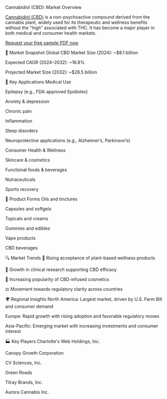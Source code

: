 Cannabidiol (CBD): Market Overview

[Cannabidiol (CBD)](https://www.marketresearchfuture.com/reports/cbd-market-8090) is a non-psychoactive compound derived from the cannabis plant, widely used for its therapeutic and wellness benefits without the "high" associated with THC. It has become a major player in both medical and consumer health markets.

[Request your free sample PDF now ](https://www.marketresearchfuture.com/sample_request/8090)

🌿 Market Snapshot
Global CBD Market Size (2024): ~$8.1 billion

Expected CAGR (2024–2032): ~16.8%

Projected Market Size (2032): ~$28.5 billion

💊 Key Applications
Medical Use

Epilepsy (e.g., FDA-approved Epidiolex)

Anxiety & depression

Chronic pain

Inflammation

Sleep disorders

Neuroprotective applications (e.g., Alzheimer’s, Parkinson’s)

Consumer Health & Wellness

Skincare & cosmetics

Functional foods & beverages

Nutraceuticals

Sports recovery

🧪 Product Forms
Oils and tinctures

Capsules and softgels

Topicals and creams

Gummies and edibles

Vape products

CBD beverages

🔍 Market Trends
🌱 Rising acceptance of plant-based wellness products

🏥 Growth in clinical research supporting CBD efficacy

🧴 Increasing popularity of CBD-infused cosmetics

⚖️ Movement towards regulatory clarity across countries

🌍 Regional Insights
North America: Largest market, driven by U.S. Farm Bill and consumer demand

Europe: Rapid growth with rising adoption and favorable regulatory moves

Asia-Pacific: Emerging market with increasing investments and consumer interest

🏭 Key Players
Charlotte's Web Holdings, Inc.

Canopy Growth Corporation

CV Sciences, Inc.

Green Roads

Tilray Brands, Inc.

Aurora Cannabis Inc.
